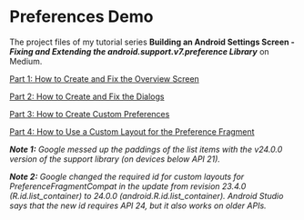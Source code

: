 # Preferences Demo

The project files of my tutorial series **Building an Android Settings Screen - _Fixing and Extending the android.support.v7.preference Library_** on Medium.

[Part 1: How to Create and Fix the Overview Screen](https://medium.com/@JakobUlbrich/building-a-settings-screen-for-android-part-1-5959aa49337c "Part 1: How to Create and Fix the Overview Screen")

[Part 2: How to Create and Fix the Dialogs](https://medium.com/@JakobUlbrich/building-a-settings-screen-for-android-part-2-2ba63e2d7d1d "Part 2: How to Create and Fix the Dialogs")

[Part 3: How to Create Custom Preferences](https://medium.com/@JakobUlbrich/building-a-settings-screen-for-android-part-3-ae9793fd31ec "Part 3: How to Create Custom Preferences")

[Part 4: How to Use a Custom Layout for the Preference Fragment](https://medium.com/@JakobUlbrich/building-an-android-settings-screen-part-4-9558029827b7 "Part 4: How to Use a Custom Layout for the Preference Fragment")


_**Note 1:** Google messed up the paddings of the list items with the v24.0.0 version of the support library (on devices below API 21)._

_**Note 2:** Google changed the required id for custom layouts for PreferenceFragmentCompat in the update from revision 23.4.0 (R.id.list\_container) to 24.0.0 (android.R.id.list\_container). Android Studio says that the new id requires API 24, but it also works on older APIs._
